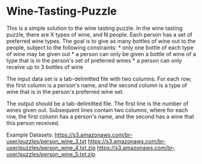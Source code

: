 Wine-Tasting-Puzzle
===================

This is a simple solution to the wine tasting puzzle.  In the wine tasting puzzle, there are X types of wine, and N people.  Each person has a set of preferred wine types.  The goal is to give as many bottles of wine out to the people, subject to the following constraints:
	* only one bottle of each type of wine may be given out
	* a person can only be given a bottle of wine of a type that is in the person's set of preferred wines
	* a person can only receive up to 3 bottles of wine

The input data set is a tab-delimitted file with two columns.  For each row, the first column is a person's name, and the second column is a type of wine that is in the person's preferred wine set.

The output should be a tab-delimitted file.  The first line is the number of wines given out.  Subsequent lines contain two columns, where for each row, the first column has a person's name, and the second has a wine that this person received.

Example Datasets:
https://s3.amazonaws.com/br-user/puzzles/person_wine_3.txt
https://s3.amazonaws.com/br-user/puzzles/person_wine_4.txt.zip
https://s3.amazonaws.com/br-user/puzzles/person_wine_5.txt.zip